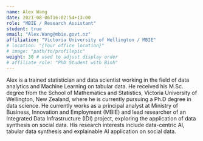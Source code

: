 ```yaml
---
name: Alex Wang
date: 2021-08-06T16:02:54+13:00
role: "MBIE / Research Assistant"
student: true
email: "Alex.Wang@mbie.govt.nz"
affiliation: "Victoria University of Wellington / MBIE"
# location: "{Your office location}"
# image: "path/to/profilepic"
weight: 30 # used to adjust display order
# affiliate_role: "PhD Student with Binh"
---
```


Alex is a trained statistician and data scientist working in the field of data analytics and Machine Learning on tabular data. He received his M.Sc. degree from the School of Mathematics and Statistics, Victoria University of Wellington, New Zealand, where he is currently pursuing a Ph.D degree in data science. He currently works as a principal analyst at Ministry of Business, Innovation and Employment (MBIE) and lead researcher of an Integrated Data Infrastructure (IDI) project, exploring the application of data synthesis on social data. His research interests include data-centric AI, tabular data synthesis and explainable AI application on social data.
